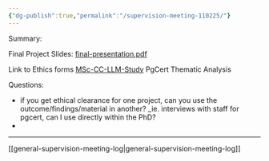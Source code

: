 ```yaml
---
{"dg-publish":true,"permalink":"/supervision-meeting-110225/"}
---
```


Summary: 

Final Project Slides: [final-presentation.pdf](https://artslondon-my.sharepoint.com/:b:/g/personal/m_henryrichards_arts_ac_uk/EX0qB3782wtLmhM3vIZPaEoBGtYFeacw85jwp2CqO2hayQ?e=U1YQ3l) 

Link to Ethics forms [MSc-CC-LLM-Study](https://artslondon-my.sharepoint.com/:f:/g/personal/m_henryrichards_arts_ac_uk/EkMs1qbMkTxIuOx030VetukB1785bZFQngINcUSqyt27kQ?e=FRtqrj)
PgCert Thematic Analysis


Questions:

- if you get ethical clearance for one project, can you use the outcome/findings/material in another? _ie. interviews with staff for pgcert, can I use directly within the PhD?
- 
---
[[general-supervision-meeting-log\|general-supervision-meeting-log]]
